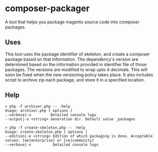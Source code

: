 composer-packager
=================

A tool that helps you package magento source code into composer packages.

Uses
---
This tool uses the package identifier of skeleton, and create a composer package based on that information.
The dependency's version are determined based on the information provided in identifier file of those packages. 
The versions are modified to wrap upto 4 decimals. This will soon be fixed when the new versioning policy takes place.
It also includes script to archive zip each package, and store it in a specified location.


Help
---

```shell
> php -f archiver.php -- -help
Usage: archiver.php [ options ]
--verbose|-v         Detailed console logs
--output|-o <string> Generation dir. Default value _packages

```

```shell
> php -f create-skeleton.php -- -help
Usage: create-skeleton.php [ options ]
--edition|-e <string> Edition of which packaging is done. Acceptable values: [ee|enterprise] or [ce|community]
--verbose|-v          Detailed console logs

```